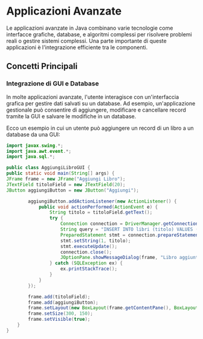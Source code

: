 # Applicazioni Avanzate

Le applicazioni avanzate in Java combinano varie tecnologie come interfacce grafiche, database, e algoritmi complessi per risolvere problemi reali o gestire sistemi complessi. Una parte importante di queste applicazioni è l'integrazione efficiente tra le componenti.

## Concetti Principali

### Integrazione di GUI e Database

In molte applicazioni avanzate, l'utente interagisce con un'interfaccia grafica per gestire dati salvati su un database. Ad esempio, un'applicazione gestionale può consentire di aggiungere, modificare e cancellare record tramite la GUI e salvare le modifiche in un database.

Ecco un esempio in cui un utente può aggiungere un record di un libro a un database da una GUI:

```java
import javax.swing.*;
import java.awt.event.*;
import java.sql.*;

public class AggiungiLibroGUI {
public static void main(String[] args) {
JFrame frame = new JFrame("Aggiungi Libro");
JTextField titoloField = new JTextField(20);
JButton aggiungiButton = new JButton("Aggiungi");

        aggiungiButton.addActionListener(new ActionListener() {
            public void actionPerformed(ActionEvent e) {
                String titolo = titoloField.getText();
                try {
                    Connection connection = DriverManager.getConnection("jdbc:mysql://localhost:3306/biblioteca", "root", "password");
                    String query = "INSERT INTO libri (titolo) VALUES (?)";
                    PreparedStatement stmt = connection.prepareStatement(query);
                    stmt.setString(1, titolo);
                    stmt.executeUpdate();
                    connection.close();
                    JOptionPane.showMessageDialog(frame, "Libro aggiunto con successo");
                } catch (SQLException ex) {
                    ex.printStackTrace();
                }
            }
        });

        frame.add(titoloField);
        frame.add(aggiungiButton);
        frame.setLayout(new BoxLayout(frame.getContentPane(), BoxLayout.Y_AXIS));
        frame.setSize(300, 150);
        frame.setVisible(true);
    }
}
```